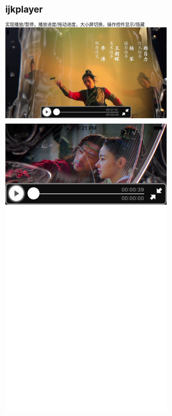 # ijkplayer
实现播放/暂停，播放进度/拖动进度，大小屏切换，操作控件显示/隐藏
![截图1](https://github.com/fly0001/ijkplayer/raw/master/ijkpro/Assets.xcassets/1.png)

![截图2](https://github.com/fly0001/ijkplayer/raw/master/ijkpro/Assets.xcassets/2.png)







